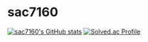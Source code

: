 # sac7160
[![sac7160's GitHub stats](https://github-readme-stats.vercel.app/api?username=sac7160&show_icons=true&border_color=000000)](https://github.com/anuraghazra/github-readme-stats)
[![Solved.ac Profile](http://mazassumnida.wtf/api/v2/generate_badge?boj=sac7160)](https://solved.ac/sac7160/)
<!--
**sac7160/sac7160** is a ✨ _special_ ✨ repository because its `README.md` (this file) appears on your GitHub profile.

Here are some ideas to get you started:

- 🔭 I’m currently working on ...
- 🌱 I’m currently learning ...
- 👯 I’m looking to collaborate on ...
- 🤔 I’m looking for help with ...
- 💬 Ask me about ...
- 📫 How to reach me: ...
- 😄 Pronouns: ...
- ⚡ Fun fact: ...
-->
